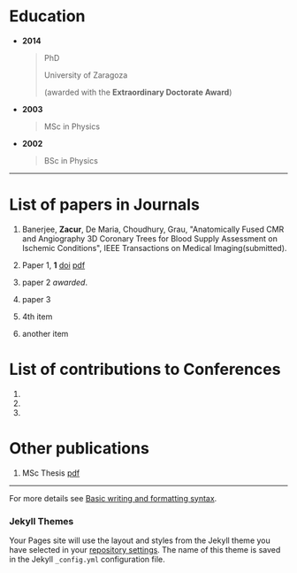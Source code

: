 # Education

* **2014**
    > PhD
    >
    > University of Zaragoza
    >
    > (awarded with the **Extraordinary Doctorate Award**)


* **2003**
    > MSc in Physics


* **2002**
    > BSc in Physics



-------------------------------

# List of papers in Journals

1. Banerjee, **Zacur**, De Maria, Choudhury, Grau, "Anatomically Fused CMR and Angiography 3D Coronary Trees for Blood Supply Assessment on Ischemic Conditions", IEEE Transactions on Medical Imaging(submitted).

1. Paper 1, **1** [doi](doi.org/123123.12312.31) [pdf]()
1. paper 2 _awarded_.
1. paper 3
1. 4th item
1. another item


# List of contributions to Conferences

1. 

1.

1. 

# Other publications


1. MSc Thesis [pdf](pdfs/MasterTesis_Zacur_2003.pdf)


-------------------------------

For more details see [Basic writing and formatting syntax](https://docs.github.com/en/github/writing-on-github/getting-started-with-writing-and-formatting-on-github/basic-writing-and-formatting-syntax).

### Jekyll Themes

Your Pages site will use the layout and styles from the Jekyll theme you have selected in your [repository settings](https://github.com/ezacur/ezacur.github.io/settings/pages). The name of this theme is saved in the Jekyll `_config.yml` configuration file.

